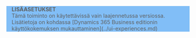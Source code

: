 <blockquote STYLE="background: #81BEF7;border-left:None"><b>LISÄASETUKSET</b><br />Tämä toiminto on käytettävissä vain laajennetussa versiossa. Lisätietoja on kohdassa [Dynamics 365 Business editionin käyttökokemuksen mukauttaminen](../ui-experiences.md) </blockquote>
